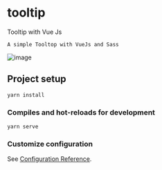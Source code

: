 # tooltip
Tooltip with Vue Js
```
A simple Tooltop with VueJs and Sass
```
![image](https://user-images.githubusercontent.com/50260407/236809173-1948f21f-050d-4c98-8631-c868b77dd921.gif)

## Project setup
```
yarn install
```

### Compiles and hot-reloads for development
```
yarn serve
```

### Customize configuration
See [Configuration Reference](https://cli.vuejs.org/config/).
